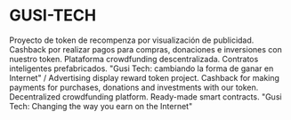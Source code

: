 # GUSI-TECH
Proyecto de token de recompenza por visualización de publicidad. Cashback por realizar pagos para compras, donaciones e inversiones con nuestro token. Plataforma crowdfunding descentralizada. Contratos inteligentes prefabricados. "Gusi Tech: cambiando la forma de ganar en Internet" / Advertising display reward token project. Cashback for making payments for purchases, donations and investments with our token. Decentralized crowdfunding platform. Ready-made smart contracts. "Gusi Tech: Changing the way you earn on the Internet"
